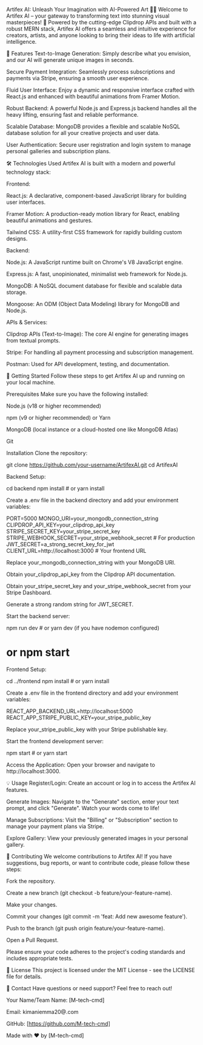 Artifex AI: Unleash Your Imagination with AI-Powered Art 🎨✨
Welcome to Artifex AI – your gateway to transforming text into stunning visual masterpieces! 🚀 Powered by the cutting-edge Clipdrop APIs and built with a robust MERN stack, Artifex AI offers a seamless and intuitive experience for creators, artists, and anyone looking to bring their ideas to life with artificial intelligence.

🌟 Features
Text-to-Image Generation: Simply describe what you envision, and our AI will generate unique images in seconds.

Secure Payment Integration: Seamlessly process subscriptions and payments via Stripe, ensuring a smooth user experience.

Fluid User Interface: Enjoy a dynamic and responsive interface crafted with React.js and enhanced with beautiful animations from Framer Motion.

Robust Backend: A powerful Node.js and Express.js backend handles all the heavy lifting, ensuring fast and reliable performance.

Scalable Database: MongoDB provides a flexible and scalable NoSQL database solution for all your creative projects and user data.

User Authentication: Secure user registration and login system to manage personal galleries and subscription plans.

🛠️ Technologies Used
Artifex AI is built with a modern and powerful technology stack:

Frontend:

React.js: A declarative, component-based JavaScript library for building user interfaces.

Framer Motion: A production-ready motion library for React, enabling beautiful animations and gestures.

Tailwind CSS: A utility-first CSS framework for rapidly building custom designs.

Backend:

Node.js: A JavaScript runtime built on Chrome's V8 JavaScript engine.

Express.js: A fast, unopinionated, minimalist web framework for Node.js.

MongoDB: A NoSQL document database for flexible and scalable data storage.

Mongoose: An ODM (Object Data Modeling) library for MongoDB and Node.js.

APIs & Services:

Clipdrop APIs (Text-to-Image): The core AI engine for generating images from textual prompts.

Stripe: For handling all payment processing and subscription management.

Postman: Used for API development, testing, and documentation.

🚀 Getting Started
Follow these steps to get Artifex AI up and running on your local machine.

Prerequisites
Make sure you have the following installed:

Node.js (v18 or higher recommended)

npm (v9 or higher recommended) or Yarn

MongoDB (local instance or a cloud-hosted one like MongoDB Atlas)

Git

Installation
Clone the repository:

git clone https://github.com/your-username/ArtifexAI.git
cd ArtifexAI

Backend Setup:

cd backend
npm install # or yarn install

Create a .env file in the backend directory and add your environment variables:

PORT=5000
MONGO_URI=your_mongodb_connection_string
CLIPDROP_API_KEY=your_clipdrop_api_key
STRIPE_SECRET_KEY=your_stripe_secret_key
STRIPE_WEBHOOK_SECRET=your_stripe_webhook_secret # For production
JWT_SECRET=a_strong_secret_key_for_jwt
CLIENT_URL=http://localhost:3000 # Your frontend URL

Replace your_mongodb_connection_string with your MongoDB URI.

Obtain your_clipdrop_api_key from the Clipdrop API documentation.

Obtain your_stripe_secret_key and your_stripe_webhook_secret from your Stripe Dashboard.

Generate a strong random string for JWT_SECRET.

Start the backend server:

npm run dev # or yarn dev (if you have nodemon configured)
# or npm start

Frontend Setup:

cd ../frontend
npm install # or yarn install

Create a .env file in the frontend directory and add your environment variables:

REACT_APP_BACKEND_URL=http://localhost:5000
REACT_APP_STRIPE_PUBLIC_KEY=your_stripe_public_key

Replace your_stripe_public_key with your Stripe publishable key.

Start the frontend development server:

npm start # or yarn start

Access the Application:
Open your browser and navigate to http://localhost:3000.

💡 Usage
Register/Login: Create an account or log in to access the Artifex AI features.

Generate Images: Navigate to the "Generate" section, enter your text prompt, and click "Generate". Watch your words come to life!

Manage Subscriptions: Visit the "Billing" or "Subscription" section to manage your payment plans via Stripe.

Explore Gallery: View your previously generated images in your personal gallery.

🤝 Contributing
We welcome contributions to Artifex AI! If you have suggestions, bug reports, or want to contribute code, please follow these steps:

Fork the repository.

Create a new branch (git checkout -b feature/your-feature-name).

Make your changes.

Commit your changes (git commit -m 'feat: Add new awesome feature').

Push to the branch (git push origin feature/your-feature-name).

Open a Pull Request.

Please ensure your code adheres to the project's coding standards and includes appropriate tests.

📄 License
This project is licensed under the MIT License - see the LICENSE file for details.

📧 Contact
Have questions or need support? Feel free to reach out!

Your Name/Team Name: [M-tech-cmd]

Email: kimaniemma20@.com

GitHub: [https://github.com/M-tech-cmd]

Made with ❤️ by [M-tech-cmd]